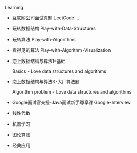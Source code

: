 Learning

- 互联网公司面试真题         LeetCode ...

- 玩转数据结构                    Play-with-Data-Structures

- 玩转算法                            Play-with-Algorithms

- 看得见的算法                    Play-with-Algorithm-Visualization

- 恋上数据结构与算法1-基础

   Basics - Love data structures and algorithms

- 恋上数据结构与算法3-大厂算法题

   Algorithm problem  - Love data structures and algorithms

- Google面试官亲授-Java面试新手尊享课  Google-Interview

- 线性代数

- 机器学习

- 图论算法

- 经典应用